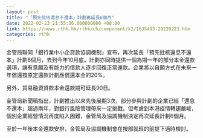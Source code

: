 ```yaml
---
layout: post
title: "「預先批核還息不還本」計劃再延長6個月"
date: 2022-02-23 21:55:36.000000000 +08:00
link: https://news.rthk.hk/rthk/ch/component/k2/1635493-20220223.htm
categories: rthk
---
```


金管局聯同「銀行業中小企貸款協調機制」宣布，再次延長「預先批核還息不還本」計劃6個月，去到今年10月底。計劃亦同時提供一個為期一年的部分本金還款選項，讓有意願及有能力的借款人逐步回復正常還款。企業將以自願方式在未來一年償還按原定還款計劃應償還本金的20%。

另外，貿易融資貸款本金還款期可延長90日。

金管局新聞稿指出，計劃推出以來先後展期3次，部分參與計劃的企業已經「還息不還本」超過兩年，對銀行風險管理帶來一定挑戰。但考慮到本港疫情轉趨嚴峻，個別企業經營情況再度陷入困難，金管局及協調機制決定再次延長計劃6個月。

至於一年後本金還款安排，金管局及協調機制會在按部就班的前提下適時檢討。
